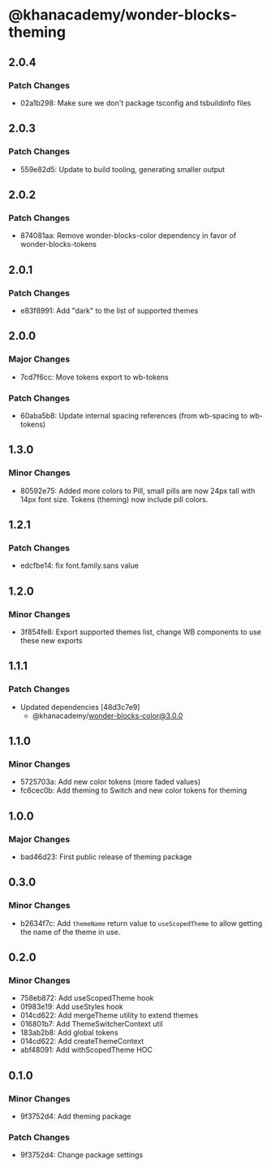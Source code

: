# @khanacademy/wonder-blocks-theming

## 2.0.4

### Patch Changes

-   02a1b298: Make sure we don't package tsconfig and tsbuildinfo files

## 2.0.3

### Patch Changes

-   559e82d5: Update to build tooling, generating smaller output

## 2.0.2

### Patch Changes

-   874081aa: Remove wonder-blocks-color dependency in favor of wonder-blocks-tokens

## 2.0.1

### Patch Changes

-   e83f8991: Add "dark" to the list of supported themes

## 2.0.0

### Major Changes

-   7cd7f6cc: Move tokens export to wb-tokens

### Patch Changes

-   60aba5b8: Update internal spacing references (from wb-spacing to wb-tokens)

## 1.3.0

### Minor Changes

-   80592e75: Added more colors to Pill, small pills are now 24px tall with 14px font size. Tokens (theming) now include pill colors.

## 1.2.1

### Patch Changes

-   edcfbe14: fix font.family.sans value

## 1.2.0

### Minor Changes

-   3f854fe8: Export supported themes list, change WB components to use these new exports

## 1.1.1

### Patch Changes

-   Updated dependencies [48d3c7e9]
    -   @khanacademy/wonder-blocks-color@3.0.0

## 1.1.0

### Minor Changes

-   5725703a: Add new color tokens (more faded values)
-   fc6cec0b: Add theming to Switch and new color tokens for theming

## 1.0.0

### Major Changes

-   bad46d23: First public release of theming package

## 0.3.0

### Minor Changes

-   b2634f7c: Add `themeName` return value to `useScopedTheme` to allow getting the name of the theme in use.

## 0.2.0

### Minor Changes

-   758eb872: Add useScopedTheme hook
-   0f983e19: Add useStyles hook
-   014cd622: Add mergeTheme utility to extend themes
-   016801b7: Add ThemeSwitcherContext util
-   183ab2b8: Add global tokens
-   014cd622: Add createThemeContext
-   abf48091: Add withScopedTheme HOC

## 0.1.0

### Minor Changes

-   9f3752d4: Add theming package

### Patch Changes

-   9f3752d4: Change package settings
